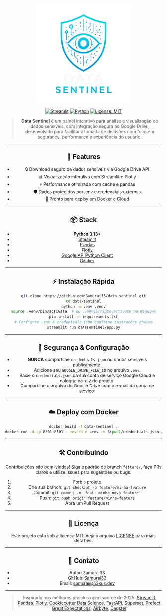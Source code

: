 <div align="center">

![datasentinel_logo](datasentinel_logo.png)

<div align="center">

[![Streamlit](https://img.shields.io/badge/Streamlit-1.32.0-red?logo=streamlit)](https://streamlit.io/)
[![Python](https://img.shields.io/badge/Python-3.13-blue?logo=python)](https://www.python.org/)
[![License: MIT](https://img.shields.io/badge/License-MIT-green.svg)](LICENSE)

> **Data Sentinel** é um painel interativo para análise e visualização de dados sensíveis, com integração segura ao Google Drive, desenvolvido para facilitar a tomada de decisões com foco em segurança, performance e experiência do usuário.

---

## 🚀 Features

- 🔒 Download seguro de dados sensíveis via Google Drive API
- 📊 Visualização interativa com Streamlit e Plotly
- ⚡ Performance otimizada com cache e pandas
- 🛡️ Dados protegidos por .env e credenciais externas
- 🐳 Pronto para deploy em Docker e Cloud

---

## 📦 Stack

- **Python 3.13+**
- [Streamlit](https://streamlit.io/)
- [Pandas](https://pandas.pydata.org/)
- [Plotly](https://plotly.com/python/)
- [Google API Python Client](https://github.com/googleapis/google-api-python-client)
- [Docker](https://www.docker.com/)

---

## ⚡ Instalação Rápida

```bash
git clone https://github.com/Samurai33/data-sentinel.git
cd data-sentinel
python -m venv .venv
source .venv/bin/activate  # ou .venv\Scripts\activate no Windows
pip install -r requirements.txt
# Configure .env e credentials.json conforme instruções abaixo
streamlit run datasentinel/app.py
```

---

## 🔑 Segurança & Configuração

- **NUNCA** compartilhe `credentials.json` ou dados sensíveis publicamente.
- Adicione seu `GOOGLE_DRIVE_FILE_ID` no arquivo `.env`.
- Baixe o `credentials.json` da sua conta de serviço Google Cloud e coloque na raiz do projeto.
- Compartilhe o arquivo do Google Drive com o e-mail da conta de serviço.

---

## ☁️ Deploy com Docker

```bash
docker build -t data-sentinel .
docker run -d -p 8501:8501 --env-file .env -v $(pwd)/credentials.json:/app/credentials.json data-sentinel
```

---

## 🛠️ Contribuindo

Contribuições são bem-vindas! Siga o padrão de branch `feature/`, faça PRs claros e utilize issues para sugestões ou bugs.

1. Fork o projeto
2. Crie sua branch: `git checkout -b feature/minha-feature`
3. Commit: `git commit -m 'feat: minha nova feature'`
4. Push: `git push origin feature/minha-feature`
5. Abra um Pull Request

---

## 📄 Licença

Este projeto está sob a licença MIT. Veja o arquivo [LICENSE](LICENSE) para mais detalhes.

---

## 👤 Contato

- Autor: Samurai33
- GitHub: [Samurai33](https://github.com/Samurai33)
- Email: [samurai@n3xus.dev](mailto:samurai@n3xus.dev)

---

> Inspirado nos melhores projetos open source de 2025: [Streamlit](https://github.com/streamlit/streamlit), [Pandas](https://github.com/pandas-dev/pandas), [Plotly](https://github.com/plotly/plotly.py), [Cookiecutter Data Science](https://github.com/drivendata/cookiecutter-data-science), [FastAPI](https://github.com/tiangolo/fastapi), [Superset](https://github.com/apache/superset), [Prefect](https://github.com/PrefectHQ/prefect), [Great Expectations](https://github.com/great-expectations/great_expectations), [Airbyte](https://github.com/airbytehq/airbyte), [Dagster](https://github.com/dagster-io/dagster).
